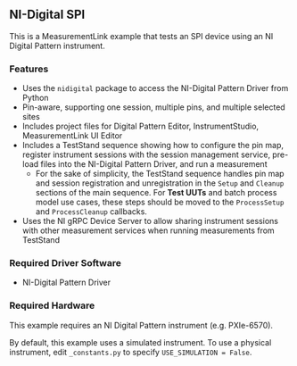 ## NI-Digital SPI

This is a MeasurementLink example that tests an SPI device using an NI Digital Pattern instrument.

### Features

- Uses the `nidigital` package to access the NI-Digital Pattern Driver from Python
- Pin-aware, supporting one session, multiple pins, and multiple selected sites
- Includes project files for Digital Pattern Editor, InstrumentStudio, MeasurementLink UI Editor
- Includes a TestStand sequence showing how to configure the pin map, register
  instrument sessions with the session management service, pre-load files into the NI-Digital
  Pattern Driver, and run a measurement
  - For the sake of simplicity, the TestStand sequence handles pin map and session
  registration and unregistration in the `Setup` and `Cleanup` sections of the main
  sequence. For **Test UUTs** and batch process model use cases, these steps should
  be moved to the `ProcessSetup` and `ProcessCleanup` callbacks.
- Uses the NI gRPC Device Server to allow sharing instrument sessions with other
  measurement services when running measurements from TestStand

### Required Driver Software

- NI-Digital Pattern Driver

### Required Hardware

This example requires an NI Digital Pattern instrument (e.g. PXIe-6570).

By default, this example uses a simulated instrument. To use a physical instrument, edit
`_constants.py` to specify `USE_SIMULATION = False`.
